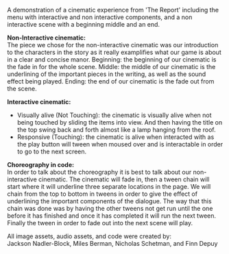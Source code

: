 A demonstration of a cinematic experience from 'The Report' including
the menu with interactive and non interactive components, and a non interactive scene with a beginning middle and an end.

**Non-Interactive cinematic:**  
    The piece we chose for the non-interactive cinematic was our introduction to the characters in the story as it really examplifies what our game is about in a clear and concise manor.
    Beginning: the beginning of our cinematic is the fade in for the whole scene.
    Middle: the middle of our cinematic is the underlining of the important pieces in the writing, as well as the sound effect being played.
    Ending: the end of our cinematic is the fade out from the scene.

**Interactive cinematic:**  
 - Visually alive (Not Touching):
        the cinematic is visually alive when not being touched by sliding the items into view. And then having the title on the top swing back and forth almost like a lamp hanging from the roof.
 - Responsive (Touching):
        the cinematic is alive when interacted with as the play button will tween when moused over and is interactable in order to go to the next screen.


**Choreography in code:**  
In order to talk about the choreography it is best to talk about our non-interactive cinematic. The cinematic will fade in, then a tween chain will start where it will underline three separate locations in the page. We will chain from the top to bottom in tweens in order to give the effect of underlining the important components of the dialogue. The way that this chain was done was by having the other tweens not get run until the one before it has finished and once it has completed it will run the next tween. Finally the tween in order to fade out into the next scene will play.

  
All image assets, audio assets, and code were created by:  
Jackson Nadler-Block, Miles Berman, Nicholas Schetman, and Finn Depuy
